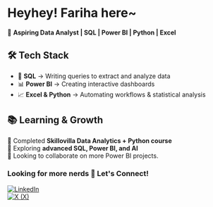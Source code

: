 # Heyhey! Fariha here~
🚀 **Aspiring Data Analyst | SQL | Power BI | Python | Excel**  

## 🛠️ Tech Stack  
- 💾 **SQL** → Writing queries to extract and analyze data  
- 📊 **Power BI** → Creating interactive dashboards  
- 📈 **Excel & Python** → Automating workflows & statistical analysis  

## 📚 Learning & Growth  
🔹 Completed **Skillovilla Data Analytics + Python course**  
🔹 Exploring **advanced SQL, Power BI, and AI**  
🔹 Looking to collaborate on more Power BI projects.

### Looking for more nerds 🌟 Let's Connect!  
[![LinkedIn](https://img.shields.io/badge/LinkedIn-0A66C2?style=flat&logo=linkedin&logoColor=white)](https://linkedin.com/in/fariha0khan)  
[![X (X)](https://img.shields.io/badge/X-000000?style=flat&logo=twitter&logoColor=white)](https://twitter.com/farihamba)   
